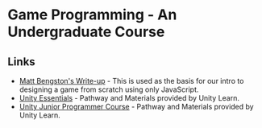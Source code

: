 # Game Programming - An Undergraduate Course
## Links
- [Matt Bengston's Write-up](https://bengsfort.github.io/articles/making-a-js-game-part-1-game-engine/) - This is used as the basis for our intro to designing a game from scratch using only JavaScript.
- [Unity Essentials](https://learn.unity.com/pathway/unity-essentials) - Pathway and Materials provided by Unity Learn.
- [Unity Junior Programmer Course](https://learn.unity.com/pathway/junior-programmer) - Pathway and Materials provided by Unity Learn.